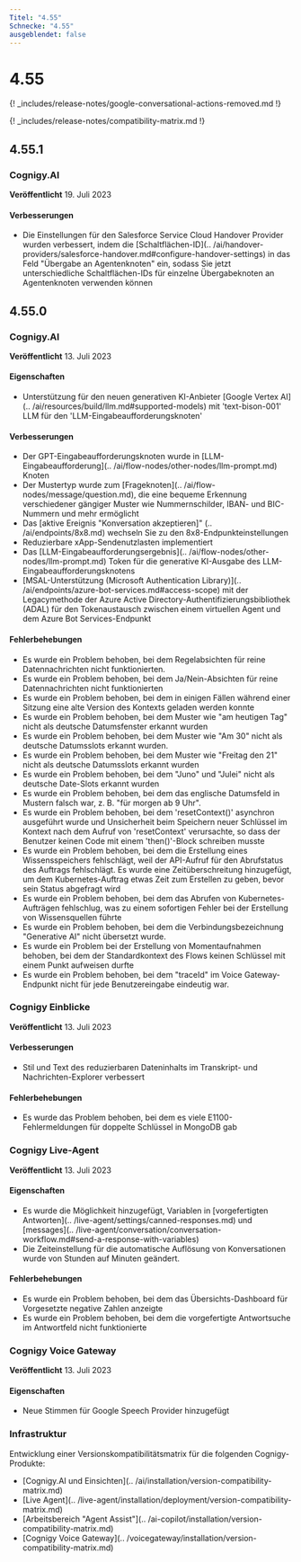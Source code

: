 ```yaml
---
Titel: "4.55"
Schnecke: "4.55"
ausgeblendet: false
---
```


# 4.55

{! _includes/release-notes/google-conversational-actions-removed.md !}

{! _includes/release-notes/compatibility-matrix.md !}

## 4.55.1

### Cognigy.AI

**Veröffentlicht** 19. Juli 2023

#### Verbesserungen

- Die Einstellungen für den Salesforce Service Cloud Handover Provider wurden verbessert, indem die [Schaltflächen-ID](.. /ai/handover-providers/salesforce-handover.md#configure-handover-settings) in das Feld "Übergabe an Agentenknoten" ein, sodass Sie jetzt unterschiedliche Schaltflächen-IDs für einzelne Übergabeknoten an Agentenknoten verwenden können

## 4.55.0

### Cognigy.AI

**Veröffentlicht** 13. Juli 2023

#### Eigenschaften

- Unterstützung für den neuen generativen KI-Anbieter [Google Vertex AI](.. /ai/resources/build/llm.md#supported-models) mit 'text-bison-001' LLM für den 'LLM-Eingabeaufforderungsknoten'

#### Verbesserungen

- Der GPT-Eingabeaufforderungsknoten wurde in [LLM-Eingabeaufforderung](.. /ai/flow-nodes/other-nodes/llm-prompt.md) Knoten
- Der Mustertyp wurde zum [Frageknoten](.. /ai/flow-nodes/message/question.md), die eine bequeme Erkennung verschiedener gängiger Muster wie Nummernschilder, IBAN- und BIC-Nummern und mehr ermöglicht
- Das [aktive Ereignis "Konversation akzeptieren]" (.. /ai/endpoints/8x8.md) wechseln Sie zu den 8x8-Endpunkteinstellungen
- Reduzierbare xApp-Sendenutzlasten implementiert
- Das [LLM-Eingabeaufforderungsergebnis](.. /ai/flow-nodes/other-nodes/llm-prompt.md) Token für die generative KI-Ausgabe des LLM-Eingabeaufforderungsknotens
- [MSAL-Unterstützung (Microsoft Authentication Library)](.. /ai/endpoints/azure-bot-services.md#access-scope) mit der Legacymethode der Azure Active Directory-Authentifizierungsbibliothek (ADAL) für den Tokenaustausch zwischen einem virtuellen Agent und dem Azure Bot Services-Endpunkt

#### Fehlerbehebungen

- Es wurde ein Problem behoben, bei dem Regelabsichten für reine Datennachrichten nicht funktionierten.
- Es wurde ein Problem behoben, bei dem Ja/Nein-Absichten für reine Datennachrichten nicht funktionierten
- Es wurde ein Problem behoben, bei dem in einigen Fällen während einer Sitzung eine alte Version des Kontexts geladen werden konnte
- Es wurde ein Problem behoben, bei dem Muster wie "am heutigen Tag" nicht als deutsche Datumsfenster erkannt wurden
- Es wurde ein Problem behoben, bei dem Muster wie "Am 30" nicht als deutsche Datumsslots erkannt wurden.
- Es wurde ein Problem behoben, bei dem Muster wie "Freitag den 21" nicht als deutsche Datumsslots erkannt wurden
- Es wurde ein Problem behoben, bei dem "Juno" und "Julei" nicht als deutsche Date-Slots erkannt wurden
- Es wurde ein Problem behoben, bei dem das englische Datumsfeld in Mustern falsch war, z. B. "für morgen ab 9 Uhr".
- Es wurde ein Problem behoben, bei dem 'resetContext()' asynchron ausgeführt wurde und Unsicherheit beim Speichern neuer Schlüssel im Kontext nach dem Aufruf von 'resetContext' verursachte, so dass der Benutzer keinen Code mit einem 'then()'-Block schreiben musste
- Es wurde ein Problem behoben, bei dem die Erstellung eines Wissensspeichers fehlschlägt, weil der API-Aufruf für den Abrufstatus des Auftrags fehlschlägt. Es wurde eine Zeitüberschreitung hinzugefügt, um dem Kubernetes-Auftrag etwas Zeit zum Erstellen zu geben, bevor sein Status abgefragt wird
- Es wurde ein Problem behoben, bei dem das Abrufen von Kubernetes-Aufträgen fehlschlug, was zu einem sofortigen Fehler bei der Erstellung von Wissensquellen führte
- Es wurde ein Problem behoben, bei dem die Verbindungsbezeichnung "Generative AI" nicht übersetzt wurde.
- Es wurde ein Problem bei der Erstellung von Momentaufnahmen behoben, bei dem der Standardkontext des Flows keinen Schlüssel mit einem Punkt aufweisen durfte
- Es wurde ein Problem behoben, bei dem "traceId" im Voice Gateway-Endpunkt nicht für jede Benutzereingabe eindeutig war.

### Cognigy Einblicke

**Veröffentlicht** 13. Juli 2023

#### Verbesserungen

- Stil und Text des reduzierbaren Dateninhalts im Transkript- und Nachrichten-Explorer verbessert

#### Fehlerbehebungen

- Es wurde das Problem behoben, bei dem es viele E1100-Fehlermeldungen für doppelte Schlüssel in MongoDB gab

### Cognigy Live-Agent

**Veröffentlicht** 13. Juli 2023

#### Eigenschaften

- Es wurde die Möglichkeit hinzugefügt, Variablen in [vorgefertigten Antworten](.. /live-agent/settings/canned-responses.md) und [messages](.. /live-agent/conversation/conversation-workflow.md#send-a-response-with-variables)
- Die Zeiteinstellung für die automatische Auflösung von Konversationen wurde von Stunden auf Minuten geändert.

#### Fehlerbehebungen

- Es wurde ein Problem behoben, bei dem das Übersichts-Dashboard für Vorgesetzte negative Zahlen anzeigte
- Es wurde ein Problem behoben, bei dem die vorgefertigte Antwortsuche im Antwortfeld nicht funktionierte

### Cognigy Voice Gateway

**Veröffentlicht** 13. Juli 2023

#### Eigenschaften

- Neue Stimmen für Google Speech Provider hinzugefügt

### Infrastruktur

Entwicklung einer Versionskompatibilitätsmatrix für die folgenden Cognigy-Produkte:

- [Cognigy.AI und Einsichten](.. /ai/installation/version-compatibility-matrix.md)
- [Live Agent](.. /live-agent/installation/deployment/version-compatibility-matrix.md)
- [Arbeitsbereich "Agent Assist"](.. /ai-copilot/installation/version-compatibility-matrix.md)
- [Cognigy Voice Gateway](.. /voicegateway/installation/version-compatibility-matrix.md)